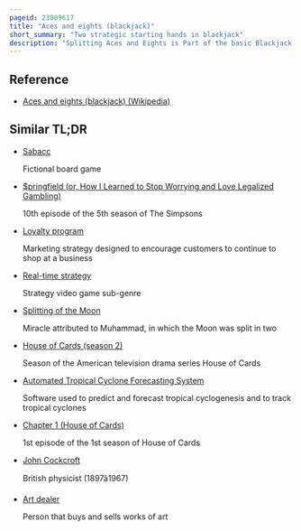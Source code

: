 ```yaml
---
pageid: 23009617
title: "Aces and eights (blackjack)"
short_summary: "Two strategic starting hands in blackjack"
description: "Splitting Aces and Eights is Part of the basic Blackjack Strategy. Rules vary across gambling Establishments regarding Resplitting, doubling, multiple Card Draws, and the Payout for Blackjack, and there are conditional strategic Responses that depend upon the Number of Decks used, the Frequency of shuffling and Dealer's Cards. However regardless of the various Situations the common strategic Wisdom in the Blackjack Community is to always split Aces and Eights when Dealt either Pair as initial Cards. This is generally the first Rule of any Strategy of splitting."
---
```


## Reference

- [Aces and eights (blackjack) (Wikipedia)](https://en.wikipedia.org/?curid=23009617)

## Similar TL;DR

- [Sabacc](/tldr/en/sabacc)

  Fictional board game

- [$pringfield (or, How I Learned to Stop Worrying and Love Legalized Gambling)](/tldr/en/pringfield-or-how-i-learned-to-stop-worrying-and-love-legalized-gambling)

  10th episode of the 5th season of The Simpsons

- [Loyalty program](/tldr/en/loyalty-program)

  Marketing strategy designed to encourage customers to continue to shop at a business

- [Real-time strategy](/tldr/en/real-time-strategy)

  Strategy video game sub-genre

- [Splitting of the Moon](/tldr/en/splitting-of-the-moon)

  Miracle attributed to Muhammad, in which the Moon was split in two

- [House of Cards (season 2)](/tldr/en/house-of-cards-season-2)

  Season of the American television drama series House of Cards

- [Automated Tropical Cyclone Forecasting System](/tldr/en/automated-tropical-cyclone-forecasting-system)

  Software used to predict and forecast tropical cyclogenesis and to track tropical cyclones

- [Chapter 1 (House of Cards)](/tldr/en/chapter-1-house-of-cards)

  1st episode of the 1st season of House of Cards

- [John Cockcroft](/tldr/en/john-cockcroft)

  British physicist (1897â1967)

- [Art dealer](/tldr/en/art-dealer)

  Person that buys and sells works of art
